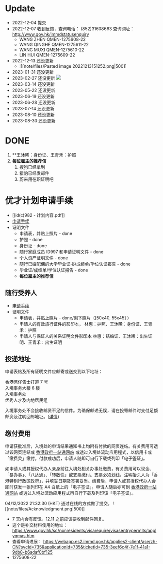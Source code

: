 # Update
- 2022-12-04 提交
- 2022-12-07 收到反馈，查询电话： (852)31608663 查询网址： http://www.gov.hk/immdstatusenquiry 
	- WANG ZHEN QMEN-1275608-22
	- WANG QINGHE QMEN-1275611-22
	- WANG MUXI QMEN-1275610-22
	- LIN HUI QMEN-1275609-22
- 2022-12-13 还没更新
	- ![[note/files/Pasted image 20221213151252.png|500]]
- 2023-01-31 还没更新
- 2023-02-27 还没更新
![](note/files/Pasted%20image%2020230227193003.png)
- 2023-03-14 还没更新
- 2023-05-22 还没更新
- 2023-06-19 还没更新
- 2023-06-28 还没更新
- 2023-07-14 还没更新
- 2023-08-10 还没更新
- 2023-08-30 还没更新

# DONE
1. **王沐晞：身份证、王青禾：护照
2. **每位雇主的推荐信** 
	1. 搜狗已经拿到
	2. 猎豹已经发邮件
	3. 蔚来用在职证明吧

# 优才计划申请手续
- [[id(c)982 - 计划内容.pdf]]
- [申请手续](https://www.immd.gov.hk/hks/services/visas/quality_migrant_admission_scheme.html#secondTab)
- 证明文件
	- 申请表，并贴上照片 - done
	- 护照 - done
	- 身份证 - done
	- 随行家庭成员 ID997 和申请证明文件 - done
	- 个人资产证明文件 - done
	- 随行已婚配偶的大学毕业证书/成绩单/学位认证报告 - done
	- 毕业证/成绩单/学位认证报告 - done
	- **每位雇主的推荐信**
## 随行受养人
- [申请手续](https://www.immd.gov.hk/hks/services/visas/residence_as_dependant.html#secondTab)
- 证明文件
	- 申请表，并贴上照片 - done/剩下照片（[50x40, 55x45] ）
	- 申请人的有效旅行证件的影印本，
	  林惠：护照、王沐晞：身份证、王青禾：护照
	- 申请人与保证人的关系证明文件影印本
	  林惠：结婚证、王沐晞：出生证明、王青禾：出生证明
## 投递地址
申请表格及所有证明文件应邮寄或送交到以下地址：

香港湾仔告士打道 7 号  
入境事务大楼 6 楼  
入境事务处  
优秀人才及内地居民组

入境事务处不会接收邮资不足的信件。为确保邮递无误，请在投寄邮件时支付足额邮资及注明回邮地址。([详情](https://www.immd.gov.hk/hks/pay_sufficient_postage.html "详情"))

## 缴付费用

申请获批准后，入境处的申请结果通知书上均附有付款的网页连结。有关费用可透过该网页连结或 [香港政府一站通网站](https://www.gov.hk/sc/residents/immigration/nonpermanent/onlinepaymentforevisa.htm "香港政府一站通网站") 或透过入境处流动应用程式，以信用卡或「缴费灵」缴付。付款成功后，申请人随即可自行下载或列印「电子签证」。

如申请人或其授权代办人亲身前往入境处相关办事处缴费，有关费用可以现金、「易办事」、「八达通」、「转数快」或支票缴付。支票必须划线，注明抬头人为「香港特别行政区政府」，并填妥日期及签署妥当。缴费后，申请人或其授权代办人会即时获发一张列印在 A4 白纸上的「电子签证」。申请人随后亦可到 [香港政府一站通网站](https://www.gov.hk/sc/residents/immigration/nonpermanent/downloadevisa.htm "香港政府一站通网站") 或透过入境处流动应用程式再自行下载及列印该「电子签证」。




04/12/2022 21:32:30 (HKT) 通过在线的方式做了提交。
![[note/files/Acknowledgment.png|500]]
- 7 天内会有反馈。12.11 之前应该要收到邮件回复。
- 这个是补交材料使用的地址： https://www.gov.hk/sc/nonresidents/visarequire/visasentrypermits/applyqmas.htm
- 查看申请进展： https://webapp.es2.immd.gov.hk/applies2-client/ase/zh-CN?svcId=735&applicationId=735&ticketId=735-3eef6c4f-7e1f-41a1-9db8-b6adaf0bf125 
- 1275608-22
